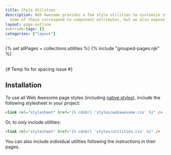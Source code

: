 ```yaml
---
title: Style Utilities
description: Web Awesome provides a few style utilities to customize styles in ways that cannot necessarily be described by semantic HTML.
  Some of these correspond to component attributes, but we also expose utility classes so you can apply these styles to native elements too.
layout: page-outline
override:tags: []
categories: ["layout"]
---
```


{% set allPages = collections.utilities %}
{% include "grouped-pages.njk" %}

<br> {# Temp fix for spacing issue #}

## Installation

To use all Web Awesome page styles (including [native styles](/docs/native/)), include the following stylesheet in your project:

```html
<link rel="stylesheet" href="{% cdnUrl 'styles/webawesome.css' %}" />
```

Or, to _only_ include utilities:

```html
<link rel="stylesheet" href="{% cdnUrl 'styles/utilities.css' %}" />
```

You can also include individual utilities following the instructions in their pages.
